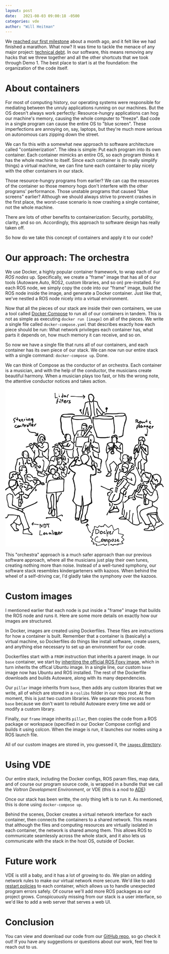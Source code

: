 ```yaml
---
layout: post
date:   2021-08-03 09:00:18 -0500
categories: vde
author: "Will Heitman"
---
```


We [reached our first milestone](./demo_1_overview) about a month ago, and it felt like we had finished a marathon. What now? It was time to tackle the menace of any major project: [technical debt](https://en.wikipedia.org/wiki/Technical_debt). In our software, this means removing any hacks that we threw together and all the other shortcuts that we took through Demo 1. The best place to start is at the foundation: the organization of the code itself.

# About containers
For most of computing history, our operating systems were responsible for mediating between the unruly applications running on our machines. But the OS doesn't always work perfectly: Resource-hungry applications can hog our machine's memory, causing the whole computer to "freeze". Bad code in a single program can cause the entire OS to "blue screen". These imperfections are annoying on, say, laptops, but they're much more serious on autonomous cars zipping down the street.

We can fix this with a somewhat new approach to software architecture called "containerization". The idea is simple: Put each program into its own container. Each container mimicks an entire OS, so each program thinks it has the whole machine to itself. Since each container is (to really simplify things) a virtual machine, we can fine tune each container to play nicely with the other containers in our stack.

Those resource-hungry programs from earlier? We can cap the resources of the container so those memory hogs don't interfere with the other programs' performance. Those unstable programs that caused "blue screens" earlier? Although we should always strive to prevent crashes in the first place, the worst-case scenario is now crashing a single container, not the whole machine.

There are lots of other benefits to containerization: Security, portability, clarity, and so on. Accordingly, this approach to software design has really taken off.

So how do we take this concept of containers and apply it to our code?

# Our approach: The orchestra
We use Docker, a highly popular container framework, to wrap each of our <dfn title="An individual program run in the Robot Operating System framework">ROS nodes</dfn> up. Specifically, we create a "frame" image that has all of our tools (Autoware.Auto, ROS2, custom libraries, and so on) pre-installed. For each ROS node, we simply copy the code into our "frame" image, build the ROS node inside the image, and generate a Docker container. Just like that, we've nestled a ROS node nicely into a virtual environment.

Now that all the pieces of our stack are inside their own containers, we use a tool called [Docker Compose](https://docs.docker.com/compose/) to run all of our containers in tandem. This is not as simple as executing `docker run [image]` on all of the pieces. We write a single file called `docker-compose.yaml` that describes exactly how each piece should be run: What network privileges each container has, what parts it depends on, how much memory it can receive, and so on.

So now we have a single file that runs all of our containers, and each container has its own piece of our stack. We can now run our entire stack with a single command: `docker-compose up`. Done.

We can think of Compose as the conductor of an orchestra. Each container is a musician, and with the help of the conductor, the musicians create beautiful harmony. When a musician plays too fast, or hits the wrong note, the attentive conductor notices and takes action.

![The conductor and the orchestra](/assets/res/2021-08-03-Reorganizing-our-stack_conductor.png)

This "orchestra" approach is a much safer approach than our previous software approach, where all the musicians just play their own tunes, creating nothing more than noise. Instead of a well-tuned symphony, our software stack resembles kindergarteners with kazoos. When behind the wheel of a self-driving car, I'd gladly take the symphony over the kazoos.

# Custom images
I mentioned earlier that each node is put inside a "frame" image that builds the ROS node and runs it. Here are some more details on exactly how our images are structured.

In Docker, images are created using Dockerfiles. These files are instructions for how a container is built. Remember that a container is (basically) a virtual machine, so Dockerfiles do things like install software, create users, and anything else necessary to set up an environment for our code.

Dockerfiles start with a `FROM` instruction that inherits a parent image. In our `base` container, we start by [inheriting the official ROS Foxy image](https://github.com/Voltron-UTD/vde/blob/e783ee35f065d9885ad05a2ac9497f33cc47dada/images/base/Dockerfile#L13), which in turn inherits the offical Ubuntu image. In a single line, our custom `base` image now has Ubuntu and ROS installed. The rest of the Dockerfile downloads and builds Autoware, along with its many dependencies.

Our `pillar` image inherits from `base`, then adds any custom libraries that we write, all of which are stored in a `roslibs` folder in our repo root. At the moment, this is just two custom libraries. We separate this process from `base` because we don't want to rebuild Autoware every time we add or modify a custom library.

Finally, our `frame` image inherits `pillar`, then copies the code from a ROS package or workspace (specified in our Docker Compose config) and builds it using colcon. When the image is run, it launches our nodes using a ROS launch file.

All of our custom images are stored in, you guessed it, the [`images` directory](https://github.com/Voltron-UTD/vde/tree/main/images).

# Using VDE
Our entire stack, including the Docker configs, ROS param files, map data, and of course our program source code, is wrapped in a bundle that we call the *Voltron Development Environment*, or VDE (this is a nod to [ADE](https://ade-cli.readthedocs.io/en/latest/index.html))

Once our stack has been writte, the only thing left is to run it. As mentioned, this is done using `docker-compose up`.

Behind the scenes, Docker creates a virtual network interface for each container, then connects the containers to a shared network. This means that although the files and computing resources are virtually isolated in each container, the network is shared among them. This allows ROS to communicate seamlessly across the whole stack, and it also lets us communicate with the stack in the host OS, outside of Docker.

# Future work
VDE is still a baby, and it has a lot of growing to do. We plan on adding network rules to make our virtual network more secure. We'd like to add [restart policies](https://docs.docker.com/config/containers/start-containers-automatically/#use-a-restart-policy) to each container, which allows us to handle unexpected program errors safely. Of course we'll add more ROS packages as our project grows. Conspicuously missing from our stack is a user interface, so we'd like to add a web server that serves a web UI.

# Conclusion
You can view and download our code from our [GitHub repo](https://github.com/Voltron-UTD/vde), so go check it out! If you have any suggestions or questions about our work, feel free to reach out to us.